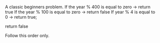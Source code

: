 A classic beginners problem. 
If the year % 400 is equal to zero -> return true
If the year % 100 is equal to zero -> return false
If year % 4 is equal to 0 -> return true;

return false

Follow this order only.